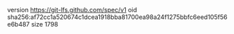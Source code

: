 version https://git-lfs.github.com/spec/v1
oid sha256:af72cc1a520674c1dcea1918bba81700ea98a24f1275bbfc6eed105f56e6b487
size 1798
